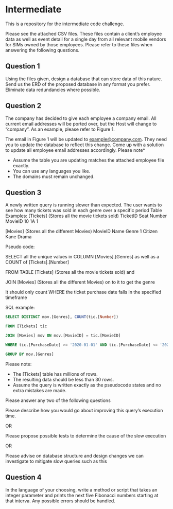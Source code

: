 # Intermediate
This is a repository for the intermediate code challenge.

Please see the attached CSV files. These files contain a client’s employee data as well as event detail for a single day from all relevant mobile vendors for SIMs owned by those employees. Please refer to these files when answering the following questions.


## Question 1

Using the files given, design a database that can store data of this nature. Send us the ERD of the proposed database in any format you prefer. Eliminate data redundancies where possible.


## Question 2

The company has decided to give each employee a company email. All current email addresses will be ported over, but the Host will change to “company”. As an example, please refer to Figure 1.

The email in Figure 1 will be updated to example@company.com. They need you to update the database to reflect this change.
Come up with a solution to update all employee email addresses accordingly. 
Please note*
*	Assume the table you are updating matches the attached employee file exactly. 
*	You can use any languages you like.
*	The domains must remain unchanged.


## Question 3

A newly written query is running slower than expected. The user wants to see how many tickets was sold in each genre over a specific period
Table Examples:
[Tickets] (Stores all the movie tickets sold) 
TicketID	Seat Number	MovieID
10	1A	1

[Movies] (Stores all the different Movies)
MovieID	Name	Genre
1	Citizen Kane	Drama


Pseudo code:
 
SELECT all the unique values in COLUMN [Movies].[Genres] 
       as well as a COUNT of [Tickets].[Number]
       
FROM TABLE [Tickets] (Stores all the movie tickets sold) and 

JOIN [Movies] (Stores all the different Movies) on to it to get the genre

It should only count WHERE the ticket purchase date falls in the specified timeframe

SQL example:

```sql
SELECT DISTINCT mov.[Genres], COUNT(tic.[Number])

FROM [Tickets] tic

JOIN [Movies] mov ON mov.[MovieID] = tic.[MovieID]

WHERE tic.[PurchaseDate] >= '2020-01-01' AND tic.[PurchaseDate] <= '2020-04-01'

GROUP BY mov.[Genres]
```

Please note:
*	The [Tickets] table has millions of rows.
*	The resulting data should be less than 30 rows.
*	Assume the query is written exactly as the pseudocode states and no extra mistakes are made.

Please answer any two of the following questions

Please describe how you would go about improving this query’s execution time.

OR

Please propose possible tests to determine the cause of the slow execution

OR

Please advise on database structure and design changes we can investigate to mitigate slow queries such as this


## Question 4

In the language of your choosing, write a method or script that takes an integer parameter and prints the next five Fibonacci numbers starting at that interva. Any possible errors should be handled.
